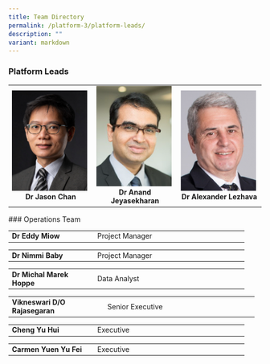 ```yaml
---
title: Team Directory
permalink: /platform-3/platform-leads/
description: ""
variant: markdown
---
```

### Platform Leads
<table>
	<tbody>
		<tr>
			<td width="33%">
				<a href="/leaders/dr-jason-chan/">
					<img style="width:150px" src="/images/Leaders/dr-jason-chan.png">
				</a>
				<div align="center"><b>Dr Jason Chan</b></div>
			</td>
			<td width="33%">
				<a href="/leaders/dr-anand-jeyasekharan/">
					<img style="width:150px" src="/images/Leaders/anand-jeyasekharan.png">
				</a>
				<div align="center"><b>Dr Anand Jeyasekharan</b></div>
			</td>
			<td width="33%">
				<a href="/leaders/dr-alexander-lezhava/">
					<img style="width:150px" src="/images/Leaders/dr-alexandra-lezhava.png">
				</a>
				<div align="center"><b>Dr Alexander Lezhava</b></div>
			</td>
		</tr>
	</tbody>
</table>
<div style="height: 1px;"></div>
### Operations Team

<div align="center"><table cellspacing="0" border="0" style="font-size: 14px;">
	<colgroup>
	<col style="width: 170px;">
  <col style="width: 300px;">
	</colgroup>
	<tbody>
		<tr align="left">
			<td><b>Dr Eddy Miow</b></td>
			<td>Project Manager</td>
		</tr>
	</tbody>
</table></div>
<div align="center"><table cellspacing="0" border="0" style="font-size: 14px;">
	<colgroup>
	<col style="width: 170px;">
  <col style="width: 300px;">
	</colgroup>
	<tbody>
		<tr align="left">
			<td><b>Dr Nimmi Baby</b></td>
			<td>Project Manager</td>
		</tr>
	</tbody>
</table></div>
<div align="center"><table cellspacing="0" border="0" style="font-size: 14px;">
	<colgroup>
	<col style="width: 170px;">
  <col style="width: 300px;">
	</colgroup>
	<tbody>
		<tr align="left">
			<td><b>Dr Michal Marek Hoppe</b></td>
			<td>Data Analyst</td>
		</tr>
	</tbody>
</table></div>
<div align="center"><table cellspacing="0" border="0" style="font-size: 14px;">
	<colgroup>
	<col style="width: 190px;">
  <col style="width: 300px;">
	</colgroup>
	<tbody>
		<tr align="left">
			<td><b>Vikneswari D/O Rajasegaran</b></td>
			<td>Senior Executive</td>
		</tr>
	</tbody>
</table></div>
<div align="center"><table cellspacing="0" border="0" style="font-size: 14px;">
	<colgroup>
	<col style="width: 170px;">
  <col style="width: 300px;">
	</colgroup>
	<tbody>
		<tr align="left">
			<td><b>Cheng Yu Hui</b></td>
			<td>Executive</td>
		</tr>
	</tbody>
</table></div>
<div align="center"><table cellspacing="0" border="0" style="font-size: 14px;">
	<colgroup>
	<col style="width: 170px;">
  <col style="width: 300px;">
	</colgroup>
	<tbody>
		<tr align="left">
			<td><b>Carmen Yuen Yu Fei</b></td>
			<td>Executive</td>
		</tr>
	</tbody>
</table></div>